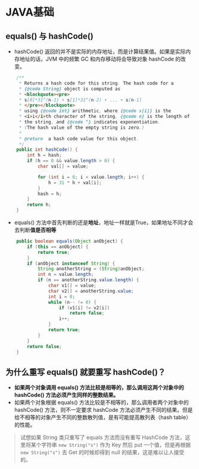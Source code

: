 # JAVA基础
## equals() 与 hashCode()

- hashCode() 返回的并不是实际的内存地址，而是计算结果值。如果是实际内存地址的话，JVM 中的频繁 GC 和内存移动将会导致对象 hashCode 的改变。

```java
    /**
     * Returns a hash code for this string. The hash code for a
     * {@code String} object is computed as
     * <blockquote><pre>
     * s[0]*31^(n-1) + s[1]*31^(n-2) + ... + s[n-1]
     * </pre></blockquote>
     * using {@code int} arithmetic, where {@code s[i]} is the
     * <i>i</i>th character of the string, {@code n} is the length of
     * the string, and {@code ^} indicates exponentiation.
     * (The hash value of the empty string is zero.)
     *
     * @return  a hash code value for this object.
     */
    public int hashCode() {
        int h = hash;
        if (h == 0 && value.length > 0) {
            char val[] = value;

            for (int i = 0; i < value.length; i++) {
                h = 31 * h + val[i];
            }
            hash = h;
        }
        return h;
    }
```

- equals() 方法中首先判断的还是**地址**，地址一样就是True，如果地址不同才会去判断**值是否相等**

```java
    public boolean equals(Object anObject) {
        if (this == anObject) {
            return true;
        }
        if (anObject instanceof String) {
            String anotherString = (String)anObject;
            int n = value.length;
            if (n == anotherString.value.length) {
                char v1[] = value;
                char v2[] = anotherString.value;
                int i = 0;
                while (n-- != 0) {
                    if (v1[i] != v2[i])
                        return false;
                    i++;
                }
                return true;
            }
        }
        return false;
    }
```



## 为什么重写 equals() 就要重写 hashCode()？

- **如果两个对象调用 equals() 方法比较是相等的，那么调用这两个对象中的 hashCode() 方法必须产生同样的整数结果。**
- 如果两个对象根据 equals() 方法比较是不相等的，那么调用者两个对象中的 hashCode() 方法，则不一定要求 hashCode 方法必须产生不同的结果。但是给不相等的对象产生不同的整数散列值，是有可能提高散列表（hash table）的性能。

> 试想如果 String 类只重写了 equals 方法而没有重写 HashCode 方法，这里将某个字符串 `new String("s")` 作为 Key 然后 put 一个值，但是再根据  `new String("s")`  去 Get 的时候却得到 null 的结果，这是难以让人接受的。
